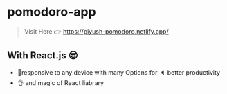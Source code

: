 # pomodoro-app
> Visit Here 👉  https://piyush-pomodoro.netlify.app/
## With React.js 😎

- 📱responsive to any device with many Options for 🔈 better productivity
- 👌 and magic of React liabrary
